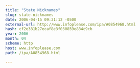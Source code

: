 ```yaml
---
title: "State Nicknames"
slug: state-nicknames
date: 2006-04-15 09:31:12 -0500
external-url: http://www.infoplease.com/ipa/A0854968.html
hash: cf2e381b27ecaf8e3f030859e884c9cb
year: 2006
month: 04
scheme: http
host: www.infoplease.com
path: /ipa/A0854968.html

---
```



